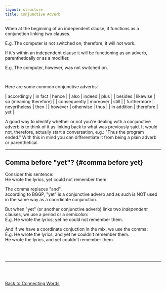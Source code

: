 ```yaml
---
layout: structure
title: Conjunctive Adverb
---
```


When at the beginning of an independent clause, it functions as a conjunction linking two clauses.  

E.g. The computer is not switched on; therefore, it will not work.   


If it's within an independent clause it will be functioning as an adverb, parenthetically or as a modifier.  

E.g. The computer, however, was not switched on.

<br/>


Here are some common conjunctive adverbs:  


| accordingly | in fact | hence |
| also | indeed | plus |
| besides | likewise | so (meaning therefore) |
| consequently | moreover | still |
| furthermore | nevertheless | then |
| however | otherwise | thus |
| in addition | therefore | yet | 


A good way to identify whether or not you're dealing with a conjunctive adverb is to think of it as linking back to what was previously said. It would not, therefore, actually start a conversation, e.g.: "Thus the program ended." With this in mind you can differentiate it from being a plain adverb or parenthetical.

 <hr>  

## Comma before "yet"? {#comma before yet}  

Consider this sentence:  
He wrote the lyrics, yet could not remember them.  

The comma replaces "and".  
according to BGGP, "yet" is a conjunctive adverb and as such is NOT used in the same way as a coordinate conjunction.  

But when "yet" (or another conjunctive adverb) links two *independent* clauses, we use a period or a semicolon:  
E.g. He wrote the lyrics; yet he could not remember them.  

And if we have a coordinate conjuction in the mix, we use the comma:  
E.g. He wrote the lyrics, and yet he couldn't remember them.  
He wrote the lyrics, and yet couldn't remember them.  

<br/>
<br/>

---

<br/>
<br/>

[Back to Connecting Words]({{site.baseurl}}/structures/connecting-words)
